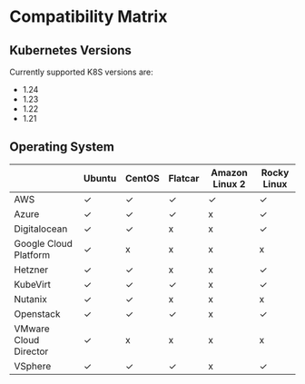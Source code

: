 # Compatibility Matrix

## Kubernetes Versions

Currently supported K8S versions are:

- 1.24
- 1.23
- 1.22
- 1.21

## Operating System

|   | Ubuntu | CentOS | Flatcar | Amazon Linux 2 | Rocky Linux |
|---|---|---|---|---|---|
| AWS | ✓ | ✓ | ✓ | ✓ | ✓ |
| Azure | ✓ | ✓ | ✓ | x | ✓ |
| Digitalocean  | ✓ | ✓ | x | x | ✓ |
| Google Cloud Platform | ✓ | x | x | x | x |
| Hetzner | ✓ | ✓ | x | x | ✓ |
| KubeVirt | ✓ | ✓ | ✓ | x | ✓ |
| Nutanix | ✓ | ✓ | x | x | x |
| Openstack | ✓ | ✓ | ✓ | x | ✓ |
| VMware Cloud Director | ✓ | x | x | x | x |
| VSphere | ✓ | ✓ | ✓ | x | ✓ |
